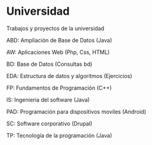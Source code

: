 # Universidad
Trabajos y proyectos de la universidad

ABD: Ampliación de Base de Datos (Java)

AW: Aplicaciones Web (Php, Css, HTML)

BD: Base de Datos (Consultas bd)

EDA: Estructura de datos y algoritmos (Ejercicios)

FP: Fundamentos de Programación (C++)

IS: Ingenieria del software (Java)

PAD: Programación para dispositivos moviles (Android)

SC: Software corporativo (Drupal)

TP: Tecnología de la programación (Java)
